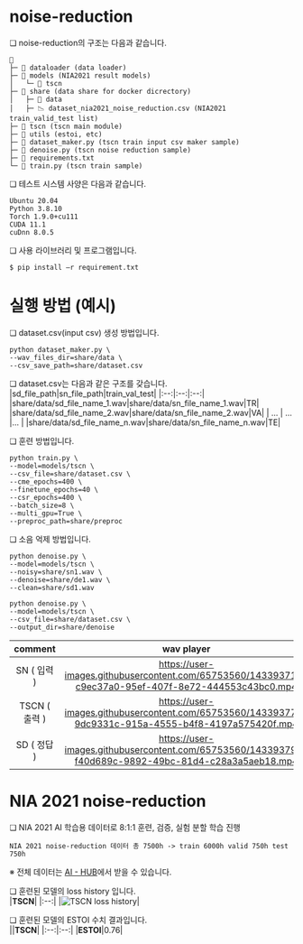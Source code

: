 # noise-reduction

❏ noise-reduction의 구조는 다음과 같습니다.    
```
📂
├─ 📂 dataloader (data loader)
├─ 📂 models (NIA2021 result models)
│   └─ 📂 tscn
├─ 📂 share (data share for docker dicrectory)
│   ├─ 📂 data
│   ├─ 📉 dataset_nia2021_noise_reduction.csv (NIA2021 train_valid_test list)
├─ 📂 tscn (tscn main module)
├─ 📂 utils (estoi, etc)
├─ 📄 dataset_maker.py (tscn train input csv maker sample)
├─ 📄 denoise.py (tscn noise reduction sample)
├─ 📄 requirements.txt
└─ 📄 train.py (tscn train sample)
```

❏ 테스트 시스템 사양은 다음과 같습니다.    
```
Ubuntu 20.04   
Python 3.8.10 
Torch 1.9.0+cu111 
CUDA 11.1
cuDnn 8.0.5    
```
❏ 사용 라이브러리 및 프로그램입니다.

```
$ pip install –r requirement.txt
```

# 실행 방법 (예시)

❏ dataset.csv(input csv) 생성 방법입니다.
```
python dataset_maker.py \
--wav_files_dir=share/data \
--csv_save_path=share/dataset.csv
```

❏ dataset.csv는 다음과 같은 구조를 갖습니다.
|sd_file_path|sn_file_path|train_val_test|
|:--:|:--:|:--:|
|share/data/sd_file_name_1.wav|share/data/sn_file_name_1.wav|TR|
|share/data/sd_file_name_2.wav|share/data/sn_file_name_2.wav|VA|
| ... | ... |... |
|share/data/sd_file_name_n.wav|share/data/sn_file_name_n.wav|TE|

❏ 훈련 방법입니다.
```
python train.py \
--model=models/tscn \
--csv_file=share/dataset.csv \
--cme_epochs=400 \
--finetune_epochs=40 \
--csr_epochs=400 \
--batch_size=8 \
--multi_gpu=True \
--preproc_path=share/preproc 
```

❏ 소음 억제 방법입니다.
```
python denoise.py \
--model=models/tscn \
--noisy=share/sn1.wav \
--denoise=share/de1.wav \
--clean=share/sd1.wav

python denoise.py \
--model=models/tscn \
--csv_file=share/dataset.csv \
--output_dir=share/denoise
```

|comment|wav player|
|:--:|:--:|
|SN ( 입력 )| https://user-images.githubusercontent.com/65753560/143393711-c9ec37a0-95ef-407f-8e72-444553c43bc0.mp4 |
|TSCN ( 출력 ) | https://user-images.githubusercontent.com/65753560/143393778-9dc9331c-915a-4555-b4f8-4197a575420f.mp4 |
|SD ( 정답 )| https://user-images.githubusercontent.com/65753560/143393794-f40d689c-9892-49bc-81d4-c28a3a5aeb18.mp4 |


# NIA 2021 noise-reduction  
❏ NIA 2021 AI 학습용 데이터로 8:1:1 훈련, 검증, 실험 분할 학습 진행  
```
NIA 2021 noise-reduction 데이터 총 7500h -> train 6000h valid 750h test 750h  
```
※ 전체 데이터는 [AI - HUB](https://aihub.or.kr/)에서 받을 수 있습니다.  
  
❏ 훈련된 모델의 loss history 입니다.  
|**TSCN**|
|:--:|
|![TSCN loss history](https://user-images.githubusercontent.com/65753560/146899445-347c5b6f-d34f-47e4-b7b2-97494dbb089c.png)|




❏ 훈련된 모델의 ESTOI 수치 결과입니다.  
||**TSCN**|
|:--:|:--:|
|**ESTOI**|0.76|
